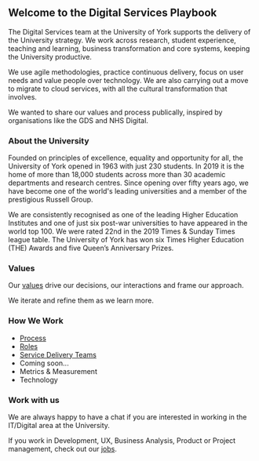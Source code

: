 ## Welcome to the Digital Services Playbook
The Digital Services team at the University of York supports the delivery of the University strategy. We work across research, student experience, teaching and learning, business transformation and core systems, keeping the University productive.

We use agile methodologies, practice continuous delivery, focus on user needs and value people over technology. We are also carrying out a move to migrate to cloud services, with all the cultural transformation that involves.

We wanted to share our values and process publically, inspired by organisations like the GDS and NHS Digital.

### About the University

Founded on principles of excellence, equality and opportunity for all, the University of York opened in 1963 with just 230 students. In 2019 it is the home of more than 18,000 students across more than 30 academic departments and research centres. Since opening over fifty years ago, we have become one of the world's leading universities and a member of the prestigious Russell Group.

We are consistently recognised as one of the leading Higher Education Institutes and one of just six post-war universities to have appeared in the world top 100. We were rated 22nd in the 2019 Times & Sunday Times league table. The University of York has won six Times Higher Education (THE) Awards and five Queen’s Anniversary Prizes.

### Values

Our [values](values.md) drive our decisions, our interactions and frame our approach.

We iterate and refine them as we learn more.

### How We Work
* [Process](process.md)
* [Roles](roles.md)
* [Service Delivery Teams](service-delivery-teams.md)
* Coming soon...
* Metrics & Measurement
* Technology

### Work with us
We are always happy to have a chat if you are interested in working in the IT/Digital area at the University.

If you work in Development, UX, Business Analysis, Product or Project management, check out our [jobs](https://jobs.york.ac.uk/).
